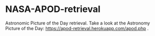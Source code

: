 # NASA-APOD-retrieval
Astronomic Picture of the Day retrieval.
Take a look at the Astronomy Picture of the Day: https://apod-retrieval.herokuapp.com/apod.php .
